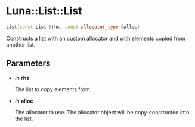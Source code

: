 # Luna::List::List

```c++
List(const List &rhs, const allocator_type &alloc)
```

Constructs a list with an custom allocator and with elements copied from another list. 



## Parameters
* *in* **rhs**

    The list to copy elements from. 

* *in* **alloc**

    The allocator to use. The allocator object will be copy-constructed into the list. 


